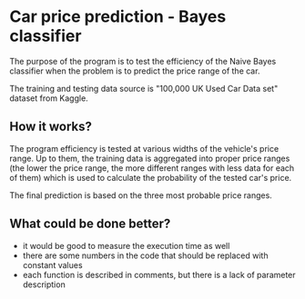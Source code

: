 # Car price prediction - Bayes classifier

The purpose of the program is to test the efficiency of the Naive Bayes classifier when
the problem is to predict the price range of the car. <p>
The training and testing data source is "100,000 UK Used Car Data set" dataset from Kaggle.

## How it works?

The program efficiency is tested at various widths of the vehicle's price range.
Up to them, the training data is aggregated into proper price ranges
(the lower the price range, the more different ranges with less data for each of them)
which is used to calculate the probability of the tested car's price. <p>
The final prediction is based on the three most probable price ranges.

## What could be done better?

- it would be good to measure the execution time as well
- there are some numbers in the code that should be replaced with constant values
- each function is described in comments, but there is a lack of parameter description
